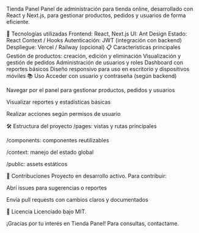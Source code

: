 Tienda Panel
Panel de administración para tienda online, desarrollado con React y Next.js, para gestionar productos, pedidos y usuarios de forma eficiente.

🚀 Tecnologías utilizadas
Frontend: React, Next.js
UI: Ant Design
Estado: React Context / Hooks
Autenticación: JWT (integración con backend)
Despliegue: Vercel / Railway (opcional)
📋 Características principales
Gestión de productos: creación, edición y eliminación
Visualización y gestión de pedidos
Administración de usuarios y roles
Dashboard con reportes básicos
Diseño responsivo para uso en escritorio y dispositivos móviles
📚 Uso
Acceder con usuario y contraseña (según backend)

Navegar por el panel para gestionar productos, pedidos y usuarios

Visualizar reportes y estadísticas básicas

Realizar acciones según permisos de usuario

🛠 Estructura del proyecto
/pages: vistas y rutas principales

/components: componentes reutilizables

/context: manejo del estado global

/public: assets estáticos

🤝 Contribuciones
Proyecto en desarrollo activo. Para contribuir:

Abrí issues para sugerencias o reportes

Envía pull requests con cambios claros y documentados

📄 Licencia
Licenciado bajo MIT.

¡Gracias por tu interés en Tienda Panel! Para consultas, contactame.